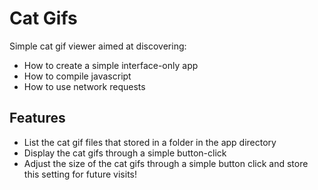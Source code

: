 # Cat Gifs

Simple cat gif viewer aimed at discovering:
- How to create a simple interface-only app
- How to compile javascript
- How to use network requests


## Features
- List the cat gif files that stored in a folder in the app directory
- Display the cat gifs through a simple button-click
- Adjust the size of the cat gifs through a simple button click and store this setting for future visits!
